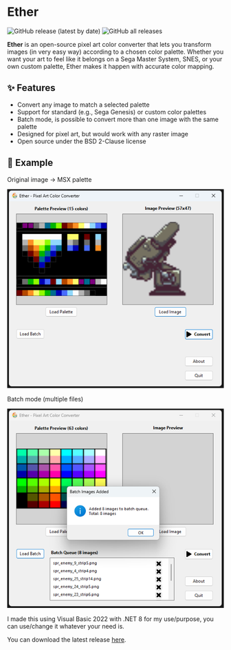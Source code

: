 # Ether

![GitHub release (latest by date)](https://img.shields.io/github/v/release/junixbr/Ether)
![GitHub all releases](https://img.shields.io/github/downloads/junixbr/Ether/total.svg)

**Ether** is an open-source pixel art color converter that lets you transform images (in very easy way) according to a chosen color palette. Whether you want your art to feel like it belongs on a Sega Master System, SNES, or your own custom palette, Ether makes it happen with accurate color mapping.

## ✨ Features
- Convert any image to match a selected palette
- Support for standard (e.g., Sega Genesis) or custom color palettes
- Batch mode, is possible to convert more than one image with the same palette
- Designed for pixel art, but would work with any raster image
- Open source under the BSD 2-Clause license

## 📸 Example
Original image → MSX palette

![alt text](https://github.com/junixbr/Ether/blob/main/Screenshot_1.png?raw=true)

Batch mode (multiple files)

![alt text](https://github.com/junixbr/Ether/blob/main/Screenshot_2.png?raw=true)


I made this using Visual Basic 2022 with .NET 8 for my use/purpose, you can use/change it whatever your need is.

You can download the latest release [here](https://github.com/junixbr/Ether/releases/latest/download/Ether.zip).





